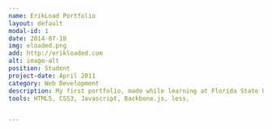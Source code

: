 ```yaml
---
name: ErikLoad Portfolio
layout: default
modal-id: 1
date: 2014-07-10
img: eloaded.png
add: http://erikloaded.com
alt: image-alt
position: Student
project-date: April 2011
category: Web Development
description: My first portfolio, made while learning at Florida State University. This utilizes backbone.js and shows a few pieces of sample work from that time period.
tools: HTML5, CSS3, Javascript, Backbone.js, less, 


---
```


